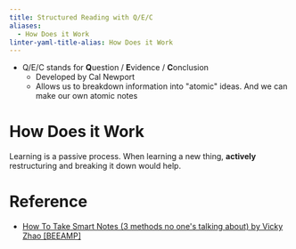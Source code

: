 ```yaml
---
title: Structured Reading with Q/E/C
aliases:
  - How Does it Work
linter-yaml-title-alias: How Does it Work
---
```


- Q/E/C stands for **Q**uestion / **E**vidence / **C**onclusion
	- Developed by Cal Newport
	- Allows us to breakdown information into "atomic" ideas. And we can make our own atomic notes

# How Does it Work

Learning is a passive process. When learning a new thing, **actively** restructuring and breaking it down would help.

# Reference

- [How To Take Smart Notes (3 methods no one's talking about) by Vicky Zhao [BEEAMP]](https://www.youtube.com/watch?v=5O46Rqh5zHE)

